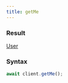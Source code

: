 ```yaml
---
title: getMe
---
```


### Result 

<div class="font-mono"><a href="/types/user"  >User</a></div>

### Syntax

```ts
await client.getMe();
```



